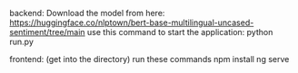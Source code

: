 backend: 
Download the model from here: https://huggingface.co/nlptown/bert-base-multilingual-uncased-sentiment/tree/main 
use this command to start the application: python run.py

frontend: (get into the directory)
run these commands
    npm install
    ng serve
